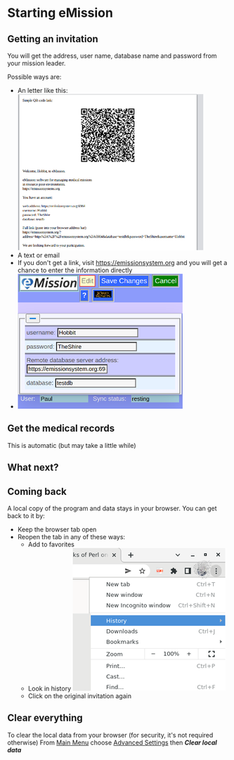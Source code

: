 # Starting eMission

## Getting an invitation

You will get the address, user name, database name and password from your mission leader.

Possible ways are:

* An letter like this: ![](../images/printUser.png)
* A text or email
* If you don't get a link, visit https://emissionsystem.org and you will get a chance to enter the information directly
* ![](../images/Database.png)

## Get the medical records

This is automatic (but may take a little while)

## What next?

## Coming back

A local copy of the program and data stays in your browser. You can get back to it by:

* Keep the browser tab open
* Reopen the tab in any of these ways:
  * Add to favorites
  * Look in history ![](/images/history.png)
  * Click on the original invitation again

## Clear everything

To clear the local data from your browser (for security, it's not required otherwise)
From [Main Menu](/help/MainMenu.md) choose [Advanced Settings](/help/Settings.md)
then *__Clear local data__*
